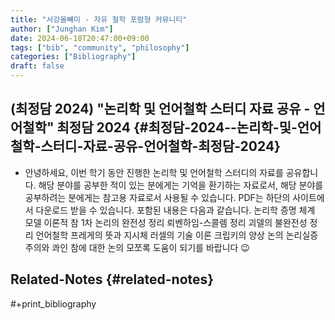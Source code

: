 ```yaml
---
title: "서강올빼미 - 자유 철학 포럼형 커뮤니티"
author: ["Junghan Kim"]
date: 2024-06-18T20:47:00+09:00
tags: ["bib", "community", "philosophy"]
categories: ["Bibliography"]
draft: false
---
```


<!--more-->


## (최정담 2024) "논리학 및 언어철학 스터디 자료 공유 - 언어철학" 최정담 2024 {#최정담-2024--논리학-및-언어철학-스터디-자료-공유-언어철학-최정담-2024}

-   안녕하세요, 이번 학기 동안 진행한 논리학 및 언어철학 스터디의 자료를 공유합니다. 해당 분야를 공부한 적이 있는 분에게는 기억을 환기하는 자료로서, 해당 분야를 공부하려는 분에게는 참고용 자료로서 사용될 수 있습니다. PDF는 하단의 사이트에서 다운로드 받을 수 있습니다. 포함된 내용은 다음과 같습니다. 논리학 증명 체계 모델 이론적 참 1차 논리의 완전성 정리 뢰벤하임-스콜렘 정리 괴델의 불완전성 정리 언어철학 프레게의 뜻과 지시체 러셀의 기술 이론 크립키의 양상 논의 논리실증주의와 콰인 참에 대한 논의 모쪼록 도움이 되기를 바랍니다 😉


## Related-Notes {#related-notes}

\#+print_bibliography
